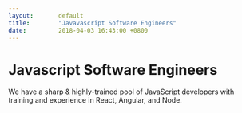 ```yaml
---
layout:       default
title:        "Javavascript Software Engineers"
date:         2018-04-03 16:43:00 +0800
---
```


<div class="container">
<h1>Javascript Software Engineers</h1>
<p>We have a sharp & highly-trained pool of JavaScript developers with training and experience in React, Angular, and Node.</p>
</div>